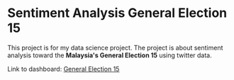 # Sentiment Analysis General Election 15

This project is for my data science project.
The project is about sentiment analysis toward the **Malaysia's General Election 15** using twitter data. 
 
Link to dashboard: [General Election 15](https://github.com/niqaqil/general-election-15-sentiment/edit/main/README.md)
